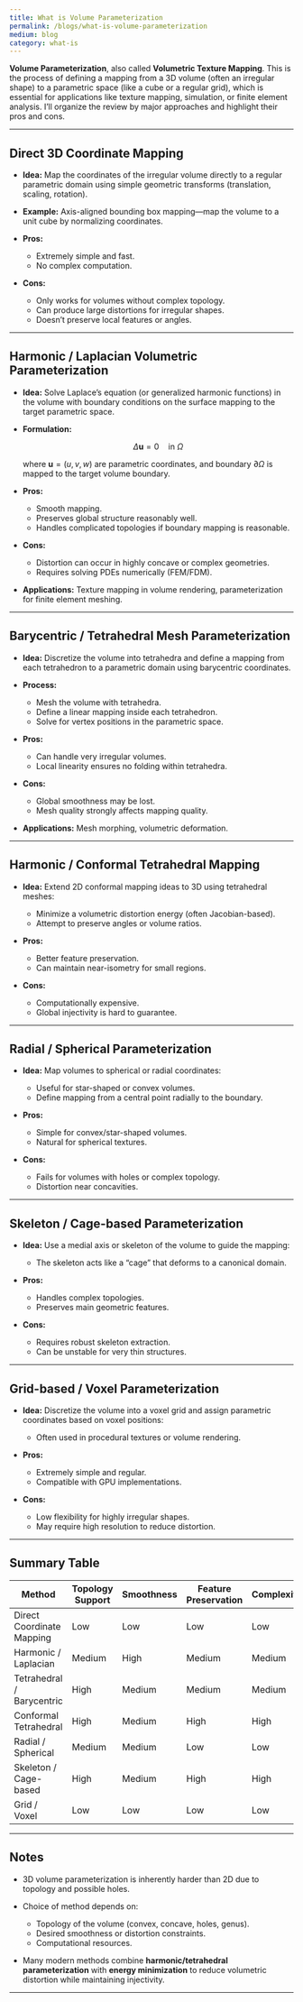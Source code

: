 ```yaml
---
title: What is Volume Parameterization
permalink: /blogs/what-is-volume-parameterization
medium: blog
category: what-is
---
```


**Volume Parameterization**, also called **Volumetric Texture Mapping**. This is the process of defining a mapping from a 3D volume (often an irregular shape) to a parametric space (like a cube or a regular grid), which is essential for applications like texture mapping, simulation, or finite element analysis. I’ll organize the review by major approaches and highlight their pros and cons.

---

## Direct 3D Coordinate Mapping

* **Idea:** Map the coordinates of the irregular volume directly to a regular parametric domain using simple geometric transforms (translation, scaling, rotation).
* **Example:** Axis-aligned bounding box mapping—map the volume to a unit cube by normalizing coordinates.
* **Pros:**

  * Extremely simple and fast.
  * No complex computation.
* **Cons:**

  * Only works for volumes without complex topology.
  * Can produce large distortions for irregular shapes.
  * Doesn’t preserve local features or angles.

---

## Harmonic / Laplacian Volumetric Parameterization

* **Idea:** Solve Laplace’s equation (or generalized harmonic functions) in the volume with boundary conditions on the surface mapping to the target parametric space.
* **Formulation:**

  $$
  \Delta \mathbf{u} = 0 \quad \text{in } \Omega
  $$

  where $\mathbf{u}=(u,v,w)$ are parametric coordinates, and boundary $\partial \Omega$ is mapped to the target volume boundary.
* **Pros:**

  * Smooth mapping.
  * Preserves global structure reasonably well.
  * Handles complicated topologies if boundary mapping is reasonable.
* **Cons:**

  * Distortion can occur in highly concave or complex geometries.
  * Requires solving PDEs numerically (FEM/FDM).
* **Applications:** Texture mapping in volume rendering, parameterization for finite element meshing.

---

## Barycentric / Tetrahedral Mesh Parameterization

* **Idea:** Discretize the volume into tetrahedra and define a mapping from each tetrahedron to a parametric domain using barycentric coordinates.
* **Process:**

  * Mesh the volume with tetrahedra.
  * Define a linear mapping inside each tetrahedron.
  * Solve for vertex positions in the parametric space.
* **Pros:**

  * Can handle very irregular volumes.
  * Local linearity ensures no folding within tetrahedra.
* **Cons:**

  * Global smoothness may be lost.
  * Mesh quality strongly affects mapping quality.
* **Applications:** Mesh morphing, volumetric deformation.

---

## Harmonic / Conformal Tetrahedral Mapping

* **Idea:** Extend 2D conformal mapping ideas to 3D using tetrahedral meshes:

  * Minimize a volumetric distortion energy (often Jacobian-based).
  * Attempt to preserve angles or volume ratios.
* **Pros:**

  * Better feature preservation.
  * Can maintain near-isometry for small regions.
* **Cons:**

  * Computationally expensive.
  * Global injectivity is hard to guarantee.

---

## Radial / Spherical Parameterization

* **Idea:** Map volumes to spherical or radial coordinates:

  * Useful for star-shaped or convex volumes.
  * Define mapping from a central point radially to the boundary.
* **Pros:**

  * Simple for convex/star-shaped volumes.
  * Natural for spherical textures.
* **Cons:**

  * Fails for volumes with holes or complex topology.
  * Distortion near concavities.

---

## Skeleton / Cage-based Parameterization

* **Idea:** Use a medial axis or skeleton of the volume to guide the mapping:

  * The skeleton acts like a “cage” that deforms to a canonical domain.
* **Pros:**

  * Handles complex topologies.
  * Preserves main geometric features.
* **Cons:**

  * Requires robust skeleton extraction.
  * Can be unstable for very thin structures.

---

## Grid-based / Voxel Parameterization

* **Idea:** Discretize the volume into a voxel grid and assign parametric coordinates based on voxel positions:

  * Often used in procedural textures or volume rendering.
* **Pros:**

  * Extremely simple and regular.
  * Compatible with GPU implementations.
* **Cons:**

  * Low flexibility for highly irregular shapes.
  * May require high resolution to reduce distortion.

---

## Summary Table

| Method                    | Topology Support | Smoothness | Feature Preservation | Complexity |
| ------------------------- | ---------------- | ---------- | -------------------- | ---------- |
| Direct Coordinate Mapping | Low              | Low        | Low                  | Low        |
| Harmonic / Laplacian      | Medium           | High       | Medium               | Medium     |
| Tetrahedral / Barycentric | High             | Medium     | Medium               | Medium     |
| Conformal Tetrahedral     | High             | Medium     | High                 | High       |
| Radial / Spherical        | Medium           | Medium     | Low                  | Low        |
| Skeleton / Cage-based     | High             | Medium     | High                 | High       |
| Grid / Voxel              | Low              | Low        | Low                  | Low        |

---

## Notes

* 3D volume parameterization is inherently harder than 2D due to topology and possible holes.
* Choice of method depends on:

  * Topology of the volume (convex, concave, holes, genus).
  * Desired smoothness or distortion constraints.
  * Computational resources.
* Many modern methods combine **harmonic/tetrahedral parameterization** with **energy minimization** to reduce volumetric distortion while maintaining injectivity.

---

